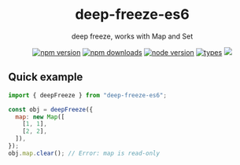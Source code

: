 <h1 align="center">
  deep-freeze-es6
</h1>

<p align="center">
  deep freeze, works with Map and Set
</p>

<p align="center">
  <a href="https://npmjs.org/package/deep-freeze-es6"><img src="https://img.shields.io/npm/v/deep-freeze-es6.svg?style=flat-square" alt="npm version"></a>
  <a href="https://npmjs.org/package/deep-freeze-es6"><img src="https://img.shields.io/npm/dw/deep-freeze-es6.svg?style=flat-square" alt="npm downloads"></a>
  <a href="https://npmjs.org/package/deep-freeze-es6"><img src="https://img.shields.io/node/v/deep-freeze-es6.svg?style=flat-square" alt="node version"></a>
  <a href="https://npmjs.org/package/deep-freeze-es6"><img src="https://img.shields.io/npm/types/deep-freeze-es6.svg?style=flat-square" alt="types"></a>
  <a href="https://codecov.io/gh/christophehurpeau/deep-freeze-es6"><img src="https://img.shields.io/codecov/c/github/christophehurpeau/deep-freeze-es6/main.svg?style=flat-square"></a>
</p>

## Quick example

```js
import { deepFreeze } from "deep-freeze-es6";

const obj = deepFreeze({
  map: new Map([
    [1, 1],
    [2, 2],
  ]),
});
obj.map.clear(); // Error: map is read-only
```
